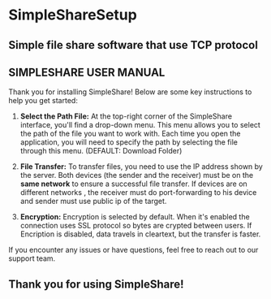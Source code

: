 # SimpleShareSetup
Simple file share software that use TCP protocol
-------------------------------------------
SIMPLESHARE USER MANUAL
-------------------------------------------

Thank you for installing SimpleShare! Below are some key instructions to help you get started:

1. **Select the Path File:**
   At the top-right corner of the SimpleShare interface, you'll find a drop-down menu. This menu allows you to select the path of the file you want to work with. Each time you open the application, you will need to specify the path by selecting the file through this menu. (DEFAULT: Download Folder)

2. **File Transfer:**
   To transfer files, you need to use the IP address shown by the server. Both devices (the sender and the receiver) must be on the **same network** to ensure a successful file transfer. If devices are on different networks , the receiver must do port-forwarding to his device and sender must use public ip of the target.

3. **Encryption:**
   Encryption is selected by default. When it's enabled the connection uses SSL protocol so bytes are crypted between users. If Encription is disabled, data travels in cleartext, but the transfer is faster.

If you encounter any issues or have questions, feel free to reach out to our support team.

Thank you for using SimpleShare!
-------------------------------------------

